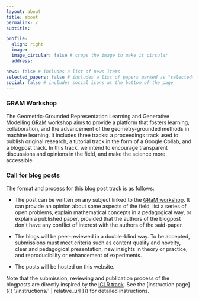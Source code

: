 ```yaml
---
layout: about
title: about
permalink: /
subtitle:

profile:
  align: right
  image:
  image_circular: false # crops the image to make it circular
  address:

news: false # includes a list of news items
selected_papers: false # includes a list of papers marked as "selected={true}"
social: false # includes social icons at the bottom of the page
---
```


### GRAM Workshop

The Geometric-Grounded Representation Learning and Generative Modelling [GRaM](https://gram-workshop.github.io/) workshop aims to provide a platform that fosters learning, collaboration, and the advancement of the geometry-grounded methods in machine learning. It includes three tracks: a proceedings track used to publish original research, a tutorial track in the form of a Google Collab, and a blogpost track. In this track, we intend to encourage transparent discussions and opinions in the field, and make the science more accessible.

### Call for blog posts

The format and process for this blog post track is as follows:

- The post can be written on any subject linked to the [GRaM workshop](https://gram-workshop.github.io/). It can provide an opinion about some aspects of the field, list a series of open problems, explain mathematical concepts in a pedagogical way, or explain a published paper, provided that the authors of the blogpost don't have any conflict of interest with the authors of the said-paper.

- The blogs will be peer-reviewed in a double-blind way. To be accepted, submissions must meet criteria such as content quality and novelty, clear and pedagogical presentation, new insights in theory or practice, and reproducibility or enhancement of experiments.

- The posts will be hosted on this website.

Note that the submission, reviewing and publication process of the blogposts are directly inspired by the [ICLR track](https://iclr-blogposts.github.io/). See the [instruction page]({{ '/instructions/' | relative_url }}) for detailed instructions.
